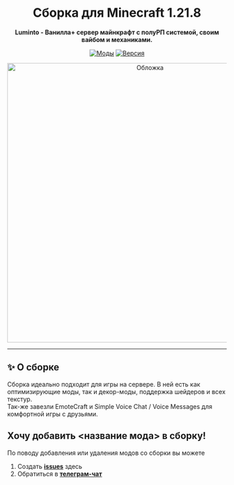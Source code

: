 <div align="center">

# Сборка для Minecraft 1.21.8

**Luminto - Ванилла+ сервер майнкрафт с полуРП системой, своим вайбом и механиками.**

[![Моды](https://img.shields.io/badge/Моды-46-orange?style=for-the-badge)](https://github.com/trassert/LumintoModpack)
[![Версия](https://img.shields.io/badge/Minecraft-1.21.8-green?style=for-the-badge)](https://www.minecraft.net/)


<img width="640" height="640" alt="Обложка" src="https://github.com/user-attachments/assets/df1099b4-9bee-4416-9683-c8bbc7403bed" />


</div>

---

## ✨ О сборке

Сборка идеально подходит для игры на сервере. В ней есть как оптимизирующие моды, так и декор-моды, поддержка шейдеров и всех текстур.  
Так-же завезли EmoteCraft и Simple Voice Chat / Voice Messages для комфортной игры с друзьями.

## Хочу добавить <название мода> в сборку!  

По поводу добавления или удаления модов со сборки вы можете  
1. Создать **[issues](https://github.com/trassert/LumintoModpack/issues)** здесь  
2. Обратиться в **[телеграм-чат](https://t.me/trassert_issues)**
